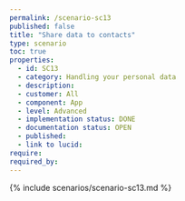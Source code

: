 ```yaml
---
permalink: /scenario-sc13
published: false
title: "Share data to contacts"
type: scenario
toc: true
properties:
  - id: SC13
  - category: Handling your personal data
  - description:
  - customer: All
  - component: App
  - level: Advanced
  - implementation status: DONE
  - documentation status: OPEN
  - published:
  - link to lucid:
require:
required_by:
---
```


{% include scenarios/scenario-sc13.md %}
